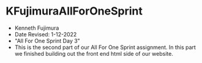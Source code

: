 # KFujimuraAllForOneSprint
- Kenneth Fujimura
- Date Revised: 1-12-2022
- "All For One Sprint Day 3"
- This is the second part of our All For One Sprint assignment. In this part we finished building out the front end html side of our website.
